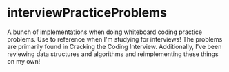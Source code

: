 # interviewPracticeProblems
A bunch of implementations when doing whiteboard coding practice problems.
Use to reference when I'm studying for interviews! The problems are primarily
found in Cracking the Coding Interview. Additionally, I've been reviewing data 
structures and algorithms and reimplementing these things on my own!
